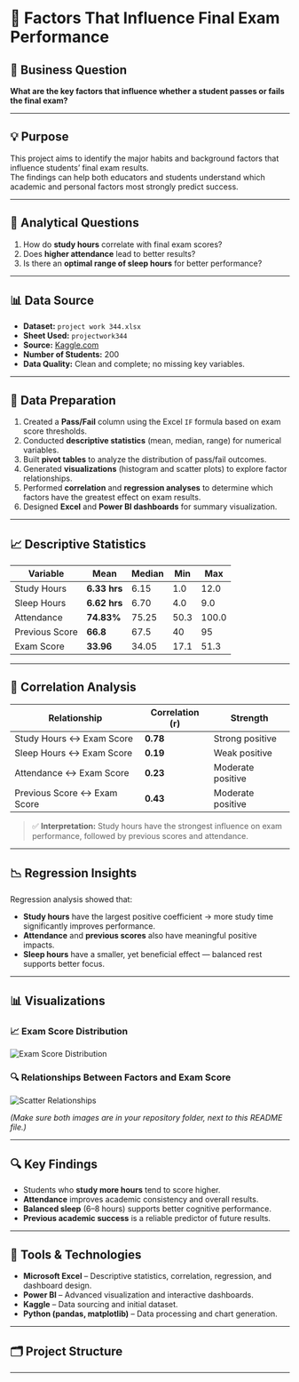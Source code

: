 # 📘 Factors That Influence Final Exam Performance

## 🎯 Business Question  
**What are the key factors that influence whether a student passes or fails the final exam?**

---

## 💡 Purpose  
This project aims to identify the major habits and background factors that influence students’ final exam results.  
The findings can help both educators and students understand which academic and personal factors most strongly predict success.

---

## 🧩 Analytical Questions  
1. How do **study hours** correlate with final exam scores?  
2. Does **higher attendance** lead to better results?  
3. Is there an **optimal range of sleep hours** for better performance?  

---

## 📊 Data Source  
- **Dataset:** `project work 344.xlsx`  
- **Sheet Used:** `projectwork344`  
- **Source:** [Kaggle.com](https://www.kaggle.com)  
- **Number of Students:** 200  
- **Data Quality:** Clean and complete; no missing key variables.  

---

## 🧠 Data Preparation  
1. Created a **Pass/Fail** column using the Excel `IF` formula based on exam score thresholds.  
2. Conducted **descriptive statistics** (mean, median, range) for numerical variables.  
3. Built **pivot tables** to analyze the distribution of pass/fail outcomes.  
4. Generated **visualizations** (histogram and scatter plots) to explore factor relationships.  
5. Performed **correlation** and **regression analyses** to determine which factors have the greatest effect on exam results.  
6. Designed **Excel** and **Power BI dashboards** for summary visualization.  

---

## 📈 Descriptive Statistics  

| Variable | Mean | Median | Min | Max |
|-----------|-------|--------|------|------|
| Study Hours | **6.33 hrs** | 6.15 | 1.0 | 12.0 |
| Sleep Hours | **6.62 hrs** | 6.70 | 4.0 | 9.0 |
| Attendance | **74.83%** | 75.25 | 50.3 | 100.0 |
| Previous Score | **66.8** | 67.5 | 40 | 95 |
| Exam Score | **33.96** | 34.05 | 17.1 | 51.3 |

---

## 🔗 Correlation Analysis  

| Relationship | Correlation (r) | Strength |
|---------------|-----------------|-----------|
| Study Hours ↔ Exam Score | **0.78** | Strong positive |
| Sleep Hours ↔ Exam Score | **0.19** | Weak positive |
| Attendance ↔ Exam Score | **0.23** | Moderate positive |
| Previous Score ↔ Exam Score | **0.43** | Moderate positive |

> ✅ **Interpretation:** Study hours have the strongest influence on exam performance, followed by previous scores and attendance.

---

## 📉 Regression Insights  
Regression analysis showed that:  
- **Study hours** have the largest positive coefficient → more study time significantly improves performance.  
- **Attendance** and **previous scores** also have meaningful positive impacts.  
- **Sleep hours** have a smaller, yet beneficial effect — balanced rest supports better focus.

---

## 📊 Visualizations  

### 📈 Exam Score Distribution  
![Exam Score Distribution](hist_exam_score.png)

### 🔍 Relationships Between Factors and Exam Score  
![Scatter Relationships](scatter_relationships.png)

*(Make sure both images are in your repository folder, next to this README file.)*

---

## 🔍 Key Findings  
- Students who **study more hours** tend to score higher.  
- **Attendance** improves academic consistency and overall results.  
- **Balanced sleep** (6–8 hours) supports better cognitive performance.  
- **Previous academic success** is a reliable predictor of future results.  

---

## 🧰 Tools & Technologies  
- **Microsoft Excel** – Descriptive statistics, correlation, regression, and dashboard design.  
- **Power BI** – Advanced visualization and interactive dashboards.  
- **Kaggle** – Data sourcing and initial dataset.  
- **Python (pandas, matplotlib)** – Data processing and chart generation.  

---

## 🗂️ Project Structure  

  

---

